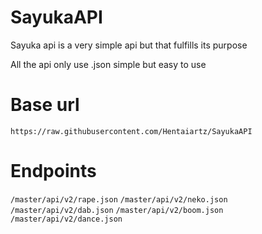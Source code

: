 # SayukaAPI

Sayuka api is a very simple api but that fulfills its purpose

All the api only use .json simple but easy to use

# Base url
```https://raw.githubusercontent.com/Hentaiartz/SayukaAPI```
 
# Endpoints
```/master/api/v2/rape.json```
```/master/api/v2/neko.json```
```/master/api/v2/dab.json```
```/master/api/v2/boom.json```
```/master/api/v2/dance.json```
